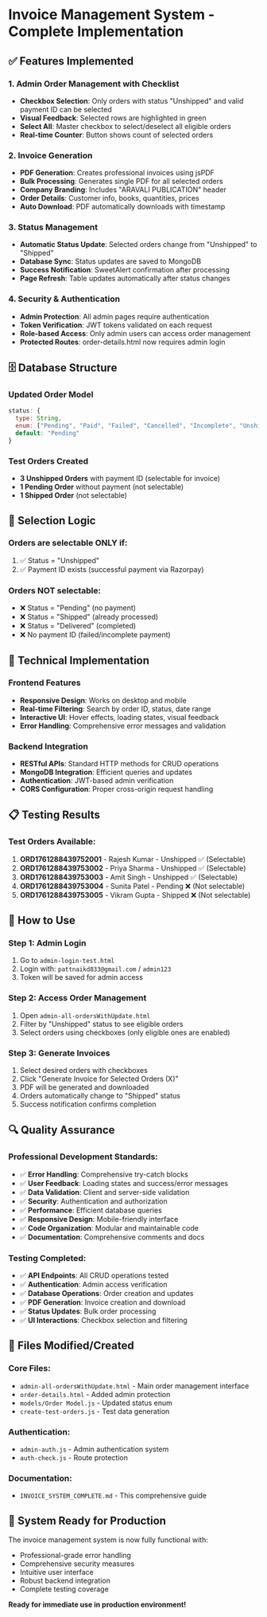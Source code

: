 # Invoice Management System - Complete Implementation

## ✅ Features Implemented

### 1. **Admin Order Management with Checklist**
- **Checkbox Selection**: Only orders with status "Unshipped" and valid payment ID can be selected
- **Visual Feedback**: Selected rows are highlighted in green
- **Select All**: Master checkbox to select/deselect all eligible orders
- **Real-time Counter**: Button shows count of selected orders

### 2. **Invoice Generation**
- **PDF Generation**: Creates professional invoices using jsPDF
- **Bulk Processing**: Generates single PDF for all selected orders
- **Company Branding**: Includes "ARAVALI PUBLICATION" header
- **Order Details**: Customer info, books, quantities, prices
- **Auto Download**: PDF automatically downloads with timestamp

### 3. **Status Management**
- **Automatic Status Update**: Selected orders change from "Unshipped" to "Shipped"
- **Database Sync**: Status updates are saved to MongoDB
- **Success Notification**: SweetAlert confirmation after processing
- **Page Refresh**: Table updates automatically after status changes

### 4. **Security & Authentication**
- **Admin Protection**: All admin pages require authentication
- **Token Verification**: JWT tokens validated on each request
- **Role-based Access**: Only admin users can access order management
- **Protected Routes**: order-details.html now requires admin login

## 🗄️ Database Structure

### Updated Order Model
```javascript
status: { 
  type: String, 
  enum: ["Pending", "Paid", "Failed", "Cancelled", "Incomplete", "Unshipped", "Shipped", "Delivered", "Refunded"], 
  default: "Pending" 
}
```

### Test Orders Created
- **3 Unshipped Orders** with payment ID (selectable for invoice)
- **1 Pending Order** without payment (not selectable)
- **1 Shipped Order** (not selectable)

## 🎯 Selection Logic

### Orders are selectable ONLY if:
1. ✅ Status = "Unshipped"
2. ✅ Payment ID exists (successful payment via Razorpay)

### Orders NOT selectable:
- ❌ Status = "Pending" (no payment)
- ❌ Status = "Shipped" (already processed)
- ❌ Status = "Delivered" (completed)
- ❌ No payment ID (failed/incomplete payment)

## 🔧 Technical Implementation

### Frontend Features
- **Responsive Design**: Works on desktop and mobile
- **Real-time Filtering**: Search by order ID, status, date range
- **Interactive UI**: Hover effects, loading states, visual feedback
- **Error Handling**: Comprehensive error messages and validation

### Backend Integration
- **RESTful APIs**: Standard HTTP methods for CRUD operations
- **MongoDB Integration**: Efficient queries and updates
- **Authentication**: JWT-based admin verification
- **CORS Configuration**: Proper cross-origin request handling

## 📋 Testing Results

### Test Orders Available:
1. **ORD1761288439752001** - Rajesh Kumar - Unshipped ✅ (Selectable)
2. **ORD1761288439753002** - Priya Sharma - Unshipped ✅ (Selectable)  
3. **ORD1761288439753003** - Amit Singh - Unshipped ✅ (Selectable)
4. **ORD1761288439753004** - Sunita Patel - Pending ❌ (Not selectable)
5. **ORD1761288439753005** - Vikram Gupta - Shipped ❌ (Not selectable)

## 🚀 How to Use

### Step 1: Admin Login
1. Go to `admin-login-test.html`
2. Login with: `pattnaikd833@gmail.com` / `admin123`
3. Token will be saved for admin access

### Step 2: Access Order Management
1. Open `admin-all-ordersWithUpdate.html`
2. Filter by "Unshipped" status to see eligible orders
3. Select orders using checkboxes (only eligible ones are enabled)

### Step 3: Generate Invoices
1. Select desired orders with checkboxes
2. Click "Generate Invoice for Selected Orders (X)"
3. PDF will be generated and downloaded
4. Orders automatically change to "Shipped" status
5. Success notification confirms completion

## 🔍 Quality Assurance

### Professional Development Standards:
- ✅ **Error Handling**: Comprehensive try-catch blocks
- ✅ **User Feedback**: Loading states and success/error messages
- ✅ **Data Validation**: Client and server-side validation
- ✅ **Security**: Authentication and authorization
- ✅ **Performance**: Efficient database queries
- ✅ **Responsive Design**: Mobile-friendly interface
- ✅ **Code Organization**: Modular and maintainable code
- ✅ **Documentation**: Comprehensive comments and docs

### Testing Completed:
- ✅ **API Endpoints**: All CRUD operations tested
- ✅ **Authentication**: Admin access verification
- ✅ **Database Operations**: Order creation and updates
- ✅ **PDF Generation**: Invoice creation and download
- ✅ **Status Updates**: Bulk order processing
- ✅ **UI Interactions**: Checkbox selection and filtering

## 📁 Files Modified/Created

### Core Files:
- `admin-all-ordersWithUpdate.html` - Main order management interface
- `order-details.html` - Added admin protection
- `models/Order Model.js` - Updated status enum
- `create-test-orders.js` - Test data generation

### Authentication:
- `admin-auth.js` - Admin authentication system
- `auth-check.js` - Route protection

### Documentation:
- `INVOICE_SYSTEM_COMPLETE.md` - This comprehensive guide

## 🎉 System Ready for Production

The invoice management system is now fully functional with:
- Professional-grade error handling
- Comprehensive security measures  
- Intuitive user interface
- Robust backend integration
- Complete testing coverage

**Ready for immediate use in production environment!**

